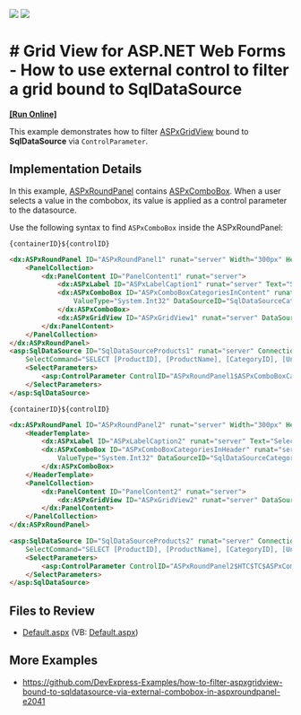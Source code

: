 <!-- default badges list -->
[![](https://img.shields.io/badge/Open_in_DevExpress_Support_Center-FF7200?style=flat-square&logo=DevExpress&logoColor=white)](https://supportcenter.devexpress.com/ticket/details/E2040)
[![](https://img.shields.io/badge/📖_How_to_use_DevExpress_Examples-e9f6fc?style=flat-square)](https://docs.devexpress.com/GeneralInformation/403183)
<!-- default badges end -->

# # Grid View for ASP.NET Web Forms - How to use external control to filter a grid bound to SqlDataSource
<!-- run online -->
**[[Run Online]](https://codecentral.devexpress.com/e2040/)**
<!-- run online end -->

This example demonstrates how to filter [ASPxGridView](https://docs.devexpress.com/AspNet/DevExpress.Web.ASPxGridView) bound to **SqlDataSource** via `ControlParameter`. 

## Implementation Details

In this example, [ASPxRoundPanel](https://docs.devexpress.com/AspNet/DevExpress.Web.ASPxRoundPanel) contains [ASPxComboBox](https://docs.devexpress.com/AspNet/DevExpress.Web.ASPxComboBox). When a user selects a value in the combobox, its value is applied as a control parameter to the datasource. 

Use the following syntax to find `ASPxComboBox` inside the ASPxRoundPanel: 

`{containerID}${controlID}`

```aspx
<dx:ASPxRoundPanel ID="ASPxRoundPanel1" runat="server" Width="300px" HeaderText="Naming Container">
    <PanelCollection>
        <dx:PanelContent ID="PanelContent1" runat="server">
            <dx:ASPxLabel ID="ASPxLabelCaption1" runat="server" Text="Select Category" />
            <dx:ASPxComboBox ID="ASPxComboBoxCategoriesInContent" runat="server" ValueField="CategoryID" TextField="CategoryName" 
                ValueType="System.Int32" DataSourceID="SqlDataSourceCategories" AutoPostBack="True">
            </dx:ASPxComboBox>
            <dx:ASPxGridView ID="ASPxGridView1" runat="server" DataSourceID="SqlDataSourceProducts1" />
        </dx:PanelContent>
    </PanelCollection>
</dx:ASPxRoundPanel>
<asp:SqlDataSource ID="SqlDataSourceProducts1" runat="server" ConnectionString="<%$ ConnectionStrings:NorthwindConnectionString %>"
    SelectCommand="SELECT [ProductID], [ProductName], [CategoryID], [UnitPrice], [Discontinued] FROM [Products] WHERE ([CategoryID] = @CategoryID)">
    <SelectParameters>
        <asp:ControlParameter ControlID="ASPxRoundPanel1$ASPxComboBoxCategoriesInContent" Name="CategoryID" PropertyName="Value" Type="Int32" />
    </SelectParameters>
</asp:SqlDataSource>
```

`{containerID}${controlID}`

```aspx
<dx:ASPxRoundPanel ID="ASPxRoundPanel2" runat="server" Width="300px" HeaderText="Naming Container">
    <HeaderTemplate>
        <dx:ASPxLabel ID="ASPxLabelCaption2" runat="server" Text="Select Category" />
        <dx:ASPxComboBox ID="ASPxComboBoxCategoriesInHeader" runat="server" ValueField="CategoryID"  TextField="CategoryName" 
            ValueType="System.Int32" DataSourceID="SqlDataSourceCategories" AutoPostBack="True">
        </dx:ASPxComboBox>
    </HeaderTemplate>
    <PanelCollection>
        <dx:PanelContent ID="PanelContent2" runat="server">
            <dx:ASPxGridView ID="ASPxGridView2" runat="server" DataSourceID="SqlDataSourceProducts2" />
        </dx:PanelContent>
    </PanelCollection>
</dx:ASPxRoundPanel>

<asp:SqlDataSource ID="SqlDataSourceProducts2" runat="server" ConnectionString="<%$ ConnectionStrings:NorthwindConnectionString %>"
    SelectCommand="SELECT [ProductID], [ProductName], [CategoryID], [UnitPrice], [Discontinued] FROM [Products] WHERE ([CategoryID] = @CategoryID)">
    <SelectParameters>
        <asp:ControlParameter ControlID="ASPxRoundPanel2$HTC$TC$ASPxComboBoxCategoriesInHeader" Name="CategoryID" PropertyName="Value" Type="Int32" />
    </SelectParameters>
</asp:SqlDataSource>
```
        
## Files to Review

* [Default.aspx](./CS/WebSite/Default.aspx) (VB: [Default.aspx](./VB/WebSite/Default.aspx))

## More Examples

* https://github.com/DevExpress-Examples/how-to-filter-aspxgridview-bound-to-sqldatasource-via-external-combobox-in-aspxroundpanel-e2041
